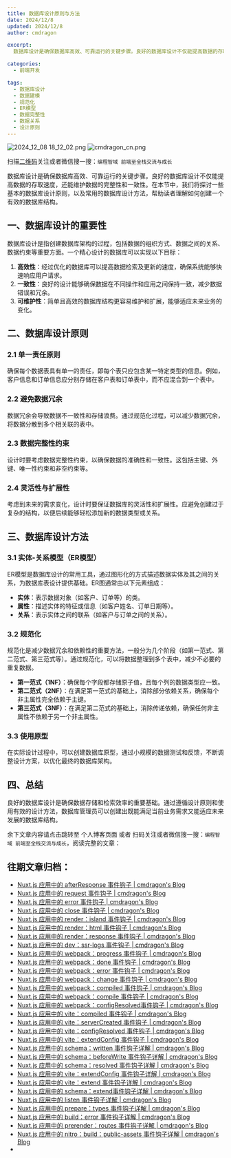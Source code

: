 ```yaml
---
title: 数据库设计原则与方法
date: 2024/12/8
updated: 2024/12/8
author: cmdragon

excerpt:
  数据库设计是确保数据库高效、可靠运行的关键步骤。良好的数据库设计不仅能提高数据的存取速度，还能维护数据的完整性和一致性。在本节中，我们将探讨一些基本的数据库设计原则，以及常用的数据库设计方法，帮助读者理解如何创建一个有效的数据库结构。

categories:
  - 前端开发

tags:
  - 数据库设计
  - 数据建模
  - 规范化
  - ER模型
  - 数据完整性
  - 数据关系
  - 设计原则
---
```


<img src="https://static.amd794.com/blog/images/2024_12_08 18_12_02.png@blog" title="2024_12_08 18_12_02.png" alt="2024_12_08 18_12_02.png"/>

<img src="https://api2.cmdragon.cn/upload/cmder/20250304_012821924.jpg" title="cmdragon_cn.png" alt="cmdragon_cn.png"/>


扫描[二维码](https://api2.cmdragon.cn/upload/cmder/20250304_012821924.jpg)关注或者微信搜一搜：`编程智域 前端至全栈交流与成长`



数据库设计是确保数据库高效、可靠运行的关键步骤。良好的数据库设计不仅能提高数据的存取速度，还能维护数据的完整性和一致性。在本节中，我们将探讨一些基本的数据库设计原则，以及常用的数据库设计方法，帮助读者理解如何创建一个有效的数据库结构。



## 一、数据库设计的重要性

数据库设计是指创建数据库架构的过程，包括数据的组织方式、数据之间的关系、数据约束等重要方面。一个精心设计的数据库可以实现以下目标：

1. **高效性**：经过优化的数据库可以提高数据检索及更新的速度，确保系统能够快速响应用户请求。
2. **一致性**：良好的设计能够确保数据在不同操作和应用之间保持一致，减少数据错误和冗余。
3. **可维护性**：简单且高效的数据库结构更容易维护和扩展，能够适应未来业务的变化。

## 二、数据库设计原则

### 2.1 单一责任原则

确保每个数据表具有单一的责任，即每个表只应包含某一特定类型的信息。例如，客户信息和订单信息应分别存储在客户表和订单表中，而不应混合到一个表中。

### 2.2 避免数据冗余

数据冗余会导致数据不一致性和存储浪费。通过规范化过程，可以减少数据冗余，将数据分散到多个相关联的表中。

### 2.3 数据完整性约束

设计时要考虑数据完整性约束，以确保数据的准确性和一致性。这包括主键、外键、唯一性约束和非空约束等。

### 2.4 灵活性与扩展性

考虑到未来的需求变化，设计时要保证数据库的灵活性和扩展性。应避免创建过于复杂的结构，以便后续能够轻松添加新的数据类型或关系。

## 三、数据库设计方法

### 3.1 实体-关系模型（ER模型）

ER模型是数据库设计的常用工具，通过图形化的方式描述数据实体及其之间的关系，为数据库表设计提供基础。ER图通常由以下元素组成：

- **实体**：表示数据对象（如客户、订单等）的类。
- **属性**：描述实体的特征或信息（如客户姓名、订单日期等）。
- **关系**：表示实体之间的联系（如客户与订单之间的关系）。

### 3.2 规范化

规范化是减少数据冗余和依赖性的重要方法，一般分为几个阶段（如第一范式、第二范式、第三范式等）。通过规范化，可以将数据整理到多个表中，减少不必要的重复数据。

- **第一范式（1NF）**：确保每个字段都存储原子值，且每个列的数据类型应一致。
- **第二范式（2NF）**：在满足第一范式的基础上，消除部分依赖关系，确保每个非主属性完全依赖于主键。
- **第三范式（3NF）**：在满足第二范式的基础上，消除传递依赖，确保任何非主属性不依赖于另一个非主属性。

### 3.3 使用原型

在实际设计过程中，可以创建数据库原型，通过小规模的数据测试和反馈，不断调整设计方案，以优化最终的数据库架构。

## 四、总结

良好的数据库设计是确保数据存储和检索效率的重要基础。通过遵循设计原则和使用有效的设计方法，数据库管理员可以创建出既能满足当前业务需求又能适应未来发展的数据库结构。

余下文章内容请点击跳转至 个人博客页面 或者 扫码关注或者微信搜一搜：`编程智域 前端至全栈交流与成长`，阅读完整的文章：

## 往期文章归档：

- [Nuxt.js 应用中的 afterResponse 事件钩子 | cmdragon's Blog](https://blog.cmdragon.cn/posts/d64fddbcad54/)
- [Nuxt.js 应用中的 request 事件钩子 | cmdragon's Blog](https://blog.cmdragon.cn/posts/0c461d69ac0d/)
- [Nuxt.js 应用中的 error 事件钩子 | cmdragon's Blog](https://blog.cmdragon.cn/posts/1bd4e4574b1a/)
- [Nuxt.js 应用中的 close 事件钩子 | cmdragon's Blog](https://blog.cmdragon.cn/posts/0bb0cade5fa2/)
- [Nuxt.js 应用中的 render：island 事件钩子 | cmdragon's Blog](https://blog.cmdragon.cn/posts/47bf55a8b641/)
- [Nuxt.js 应用中的 render：html 事件钩子 | cmdragon's Blog](https://blog.cmdragon.cn/posts/0f91c080fd2c/)
- [Nuxt.js 应用中的 render：response 事件钩子 | cmdragon's Blog](https://blog.cmdragon.cn/posts/3ce5250cec36/)
- [Nuxt.js 应用中的 dev：ssr-logs 事件钩子 | cmdragon's Blog](https://blog.cmdragon.cn/posts/1b63f35eebe8/)
- [Nuxt.js 应用中的 webpack：progress 事件钩子 | cmdragon's Blog](https://blog.cmdragon.cn/posts/533d23bcbe61/)
- [Nuxt.js 应用中的 webpack：done 事件钩子 | cmdragon's Blog](https://blog.cmdragon.cn/posts/3e8fa49cbd4b/)
- [Nuxt.js 应用中的 webpack：error 事件钩子 | cmdragon's Blog](https://blog.cmdragon.cn/posts/0fb47ad58e14/)
- [Nuxt.js 应用中的 webpack：change 事件钩子 | cmdragon's Blog](https://blog.cmdragon.cn/posts/43a57e843f48/)
- [Nuxt.js 应用中的 webpack：compiled 事件钩子 | cmdragon's Blog](https://blog.cmdragon.cn/posts/0b6ec5ce3d59/)
- [Nuxt.js 应用中的 webpack：compile 事件钩子 | cmdragon's Blog](https://blog.cmdragon.cn/posts/7336c7f0809e/)
- [Nuxt.js 应用中的 webpack：configResolved事件钩子 | cmdragon's Blog](https://blog.cmdragon.cn/posts/afe62aeeaf6f/)
- [Nuxt.js 应用中的 vite：compiled 事件钩子 | cmdragon's Blog](https://blog.cmdragon.cn/posts/973541933f38/)
- [Nuxt.js 应用中的 vite：serverCreated 事件钩子 | cmdragon's Blog](https://blog.cmdragon.cn/posts/ab7710befd8e/)
- [Nuxt.js 应用中的 vite：configResolved 事件钩子 | cmdragon's Blog](https://blog.cmdragon.cn/posts/1266785cead8/)
- [Nuxt.js 应用中的 vite：extendConfig 事件钩子 | cmdragon's Blog](https://blog.cmdragon.cn/posts/e1ea2c9a1566/)
- [Nuxt.js 应用中的 schema：written 事件钩子详解 | cmdragon's Blog](https://blog.cmdragon.cn/posts/11121d82a55c/)
- [Nuxt.js 应用中的 schema：beforeWrite 事件钩子详解 | cmdragon's Blog](https://blog.cmdragon.cn/posts/14f648e6cb9f/)
- [Nuxt.js 应用中的 schema：resolved 事件钩子详解 | cmdragon's Blog](https://blog.cmdragon.cn/posts/c343331f3f06/)
- [Nuxt.js 应用中的 vite：extendConfig 事件钩子详解 | cmdragon's Blog](https://blog.cmdragon.cn/posts/5ea147f7e6ee/)
- [Nuxt.js 应用中的 vite：extend 事件钩子详解 | cmdragon's Blog](https://blog.cmdragon.cn/posts/76f8905ddea2/)
- [Nuxt.js 应用中的 schema：extend事件钩子详解 | cmdragon's Blog](https://blog.cmdragon.cn/posts/271e7f413d3a/)
- [Nuxt.js 应用中的 listen 事件钩子详解 | cmdragon's Blog](https://blog.cmdragon.cn/posts/bfdfe1fbb4cc/)
- [Nuxt.js 应用中的 prepare：types 事件钩子详解 | cmdragon's Blog](https://blog.cmdragon.cn/posts/a893a1ffa34a/)
- [Nuxt.js 应用中的 build：error 事件钩子详解 | cmdragon's Blog](https://blog.cmdragon.cn/posts/6ea046edf756/)
- [Nuxt.js 应用中的 prerender：routes 事件钩子详解 | cmdragon's Blog](https://blog.cmdragon.cn/posts/925363b7ba91/)
- [Nuxt.js 应用中的 nitro：build：public-assets 事件钩子详解 | cmdragon's Blog](https://blog.cmdragon.cn/posts/e3ab63fec9ce/)
-


